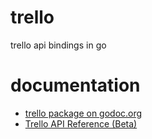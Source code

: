 trello
======

trello api bindings in go

documentation
=============

* [trello package on godoc.org](http://godoc.org/github.com/hackerlist/trello)
* [Trello API Reference (Beta)](https://trello.com/docs/api/index.html)

